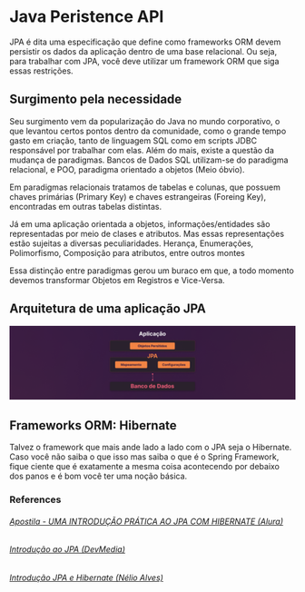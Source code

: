 # Java Peristence API

JPA é dita uma especificação que define como frameworks ORM devem persistir os dados da aplicação dentro de uma base relacional. Ou seja, para trabalhar com JPA, você deve utilizar um framework ORM que siga essas restrições.

## Surgimento pela necessidade

Seu surgimento vem da popularização do Java no mundo corporativo, o que levantou certos pontos dentro da comunidade, como o grande tempo gasto em criação, tanto de linguagem SQL como em scripts JDBC responsável por trabalhar com elas.
Além do mais, existe a questão da mudança de paradigmas. Bancos de Dados SQL utilizam-se do paradigma relacional, e POO, paradigma orientado a objetos (Meio óbvio).

Em paradigmas relacionais tratamos de tabelas e colunas, que possuem chaves primárias (Primary Key) e chaves estrangeiras (Foreing Key), encontradas em outras tabelas distintas.

Já em uma aplicação orientada a objetos, informações/entidades são representadas por meio de clases e atributos. Mas essas representações estão sujeitas a diversas peculiaridades. Herança, Enumerações, Polimorfismo, Composição para atributos, entre outros montes

Essa distinção entre paradigmas gerou um buraco em que, a todo momento devemos transformar Objetos em Registros e Vice-Versa.

## Arquitetura de uma aplicação JPA

<img alt="fluxo-app-jpa" src="./assets/java-fluxo-app.png">

## Frameworks ORM: Hibernate
Talvez o framework que mais ande lado a lado com o JPA seja o Hibernate. Caso você não saiba o que isso mas saiba o que é o Spring Framework, fique ciente que é exatamente a mesma coisa acontecendo por debaixo dos panos e é bom você ter uma noção básica.


### References
###### [Apostila - UMA INTRODUÇÃO PRÁTICA AO JPA COM HIBERNATE (Alura)](https://www.alura.com.br/apostila-java-web/uma-introducao-pratica-ao-jpa-com-hibernate)
###### [Introdução ao JPA (DevMedia)](https://www.devmedia.com.br/introducao-a-jpa-java-persistence-api/28173)
###### [Introdução JPA e Hibernate (Nélio Alves)](https://www.youtube.com/watch?v=CAP1IPgeJkw&t=413s)
